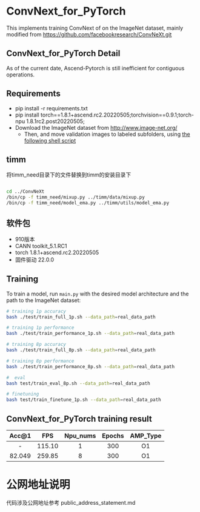 # ConvNext_for_PyTorch

This implements training ConvNext of  on the ImageNet dataset, mainly modified from https://github.com/facebookresearch/ConvNeXt.git 

## ConvNext_for_PyTorch Detail 

As of the current date, Ascend-Pytorch is still inefficient for contiguous operations. 



## Requirements 
- pip install -r requirements.txt
- pip install torch==1.8.1+ascend.rc2.20220505;torchvision==0.9.1;torch-npu 1.8.1rc2.post20220505;
- Download the ImageNet dataset from http://www.image-net.org/
    - Then, and move validation images to labeled subfolders, using [the following shell script](https://raw.githubusercontent.com/soumith/imagenetloader.torch/master/valprep.sh)
## timm 
将timm_need目录下的文件替换到timm的安装目录下
```bash

cd ../ConvNeXt
/bin/cp -f timm_need/mixup.py ../timm/data/mixup.py
/bin/cp -f timm_need/model_ema.py ../timm/utils/model_ema.py

```
## 软件包
- 910版本
- CANN toolkit_5.1.RC1
- torch 1.8.1+ascend.rc2.20220505
- 固件驱动 22.0.0

## Training 

To train a model, run `main.py` with the desired model architecture and the path to the ImageNet dataset:

```bash
# training 1p accuracy
bash ./test/train_full_1p.sh --data_path=real_data_path

# training 1p performance
bash ./test/train_performance_1p.sh --data_path=real_data_path

# training 8p accuracy
bash ./test/train_full_8p.sh --data_path=real_data_path

# training 8p performance
bash ./test/train_performance_8p.sh --data_path=real_data_path

#  eval 
bash test/train_eval_8p.sh --data_path=real_data_path

# finetuning
bash test/train_finetune_1p.sh --data_path=real_data_path


```

## ConvNext_for_PyTorch training result 

|  Acc@1  |   FPS    | Npu_nums | Epochs | AMP_Type |
| :-----: | :------: | :------: | :----: | :------: |
|    -    |    115.10      |    1     |  300   |    O1    |
| 82.049 | 259.85 |    8     |  300   |    O1    |


# 公网地址说明

代码涉及公网地址参考 public_address_statement.md




